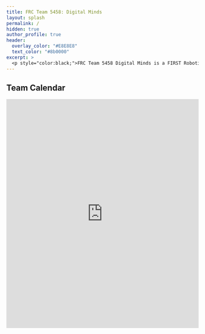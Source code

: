 ```yaml
---
title: FRC Team 5458: Digital Minds
layout: splash
permalink: /
hidden: true
author_profile: true
header:
  overlay_color: "#E8E8E8"
  text_color: "#8b0000"
excerpt: >
  <p style="color:black;">FRC Team 5458 Digital Minds is a FIRST Robotics team founded on August 26, 2014 when the Davis High School’s FIRST Robotics team, 1678 Citrus Circuits introduced their passion for robotics to the Woodland High School and Pioneer High School students. Our goal is to provide students with hands-on experience in STEM and serve as a productive learning environment that fosters collaborative skills in engineering and management. Visit our <a href="/posts-archive/" style = "color:red"> Posts page</a> for team updates!</p> <br/>
---
```

## Team Calendar
<iframe src="https://calendar.google.com/calendar/embed?src=frc5458%40gmail.com&ctz=America%2FLos_Angeles" style="border: 0" width="100%" height="600" frameborder="0" scrolling="no"></iframe>

